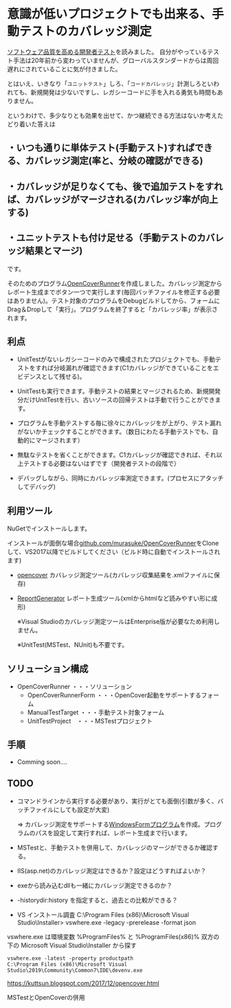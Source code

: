 # 意識が低いプロジェクトでも出来る、手動テストのカバレッジ測定



[ソフトウェア品質を高める開発者テスト](https://www.amazon.co.jp/dp/4798165034)を読みました。
自分がやっているテスト手法は20年前から変わっていませんが、グローバルスタンダードからは周回遅れにされていることに気が付きました。

とはいえ、いきなり「`ユニットテスト`」しろ、「`コードカバレッジ`」計測しろといわれても、新規開発は少ないですし、レガシーコードに手を入れる勇気も時間もありません。

というわけで、多少なりとも効果を出せて、かつ継続できる方法はないか考えたどり着いた答えは

## ・いつも通りに単体テスト(手動テスト)すればできる、カバレッジ測定(率と、分岐の確認ができる)
## ・カバレッジが足りなくても、後で追加テストをすれば、カバレッジがマージされる(カバレッジ率が向上する)
## ・ユニットテストも付け足せる（手動テストのカバレッジ結果とマージ)


です。

そのためのプログラム[OpenCoverRunner](https://github.com/murasuke/OpenCoverRunner)を作成しました。カバレッジ測定からレポート生成までボタン一つで実行します(毎回バッチファイルを修正する必要はありません)。テスト対象のプログラムをDebugビルドしてから、フォームにDrag＆Dropして「実行」。プログラムを終了すると「カバレッジ率」が表示されます。

## 利点

* UnitTestがないレガシーコードのみで構成されたプロジェクトでも、手動テストをすれば分岐漏れが確認できます(C1カバレッジができていることをエビデンスとして残せる)。

* UnitTestも実行できます。手動テストの結果とマージされるため、新規開発分だけUnitTestを行い、古いソースの回帰テストは手動で行うことができます。

* プログラムを手動テストする毎に徐々にカバレッジをが上がり、テスト漏れがないかチェックすることができます。（数日にわたる手動テストでも、自動的にマージされます）

* 無駄なテストを省くことができます。C1カバレッジが確認できれば、それ以上テストする必要はないはずです（開発者テストの段階で）

* デバッグしながら、同時にカバレッジ率測定できます。(プロセスにアタッチしてデバッグ)

## 利用ツール

NuGetでインストールします。

インストールが面倒な場合[github.com/murasuke/OpenCoverRunner](https://github.com/murasuke/OpenCoverRunner)をCloneして、VS2017以降でビルドしてください（ビルド時に自動でインストールされます)

* [opencover](https://github.com/OpenCover/opencover) カバレッジ測定ツール(カバレッジ収集結果を.xmlファイルに保存)

* [ReportGenerator](ReportGenerator) レポート生成ツール(xmlからhtmlなど読みやすい形に成形)

  ※Visual Studioのカバレッジ測定ツールはEnterprise版が必要なため利用しません。

  ※UnitTest(MSTest、NUnit)も不要です。


## ソリューション構成

* OpenCoverRunner   ・・・ソリューション
  * OpenCoverRunnerForm   ・・・OpenCover起動をサポートするフォーム
  * ManualTestTarget  ・・・手動テスト対象フォーム
  * UnitTestProject　・・・MSTestプロジェクト
## 手順

* Comming soon....


## TODO

* コマンドラインから実行する必要があり、実行がとても面倒(引数が多く、バッチファイルにしても設定が大変)

  ⇒ カバレッジ測定をサポートする[WindowsFormプログラム](https://github.com/murasuke/OpenCoverRunner)を作成。プログラムのパスを設定して実行すれば、レポート生成まで行います。
* MSTestと、手動テストを併用して、カバレッジのマージができるか確認する。
* IIS(asp.net)のカバレッジ測定はできるか？設定はどうすればよいか？
* exeから読み込むdllも一緒にカバレッジ測定できるのか？
* -historydir:history を指定すると、過去との比較ができる？

* VS インストール調査
C:\Program Files (x86)\Microsoft Visual Studio\Installer> vswhere.exe -legacy -prerelease -format json

vswhere.exe は環境変数 %ProgramFiles% と %ProgramFiles(x86)% 双方の下の Microsoft Visual Studio\Installer から探す

```
vswhere.exe -latest -property productpath
C:\Program Files (x86)\Microsoft Visual Studio\2019\Community\Common7\IDE\devenv.exe
```


https://kuttsun.blogspot.com/2017/12/opencover.html

MSTestとOpenCoverの併用

